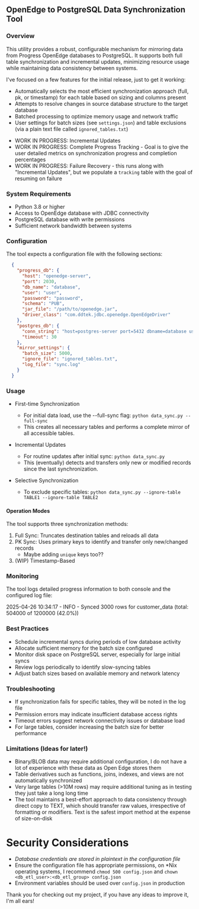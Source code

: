 ## OpenEdge to PostgreSQL Data Synchronization Tool

### Overview
This utility provides a robust, configurable mechanism for mirroring data from Progress OpenEdge databases to PostgreSQL. It supports both full table synchronization and incremental updates, minimizing resource usage while maintaining data consistency between systems.

I've focused on a few features for the initial release, just to get it working:

* Automatically selects the most efficient synchronization approach (full, pk, or timestamp) for each table based on sizing and columns present
* Attempts to resolve  changes in source database structure to the target database
* Batched processing to optimize memory usage and network traffic
* User settings for batch sizes (see `settings.json`) and table exclusions (via a plain text file called `ignored_tables.txt`)

- WORK IN PROGRESS: Incremental Updates
- WORK IN PROGRESS: Complete Progress Tracking - Goal is to give the user detailed metrics on synchronization progress and completion percentages
- WORK IN PROGRESS: Failure Recovery - this runs along with "Incremental Updates", but we populate a `tracking` table with the goal of resuming on failure

### System Requirements

* Python 3.8 or higher
* Access to OpenEdge database with JDBC connectivity
* PostgreSQL database with write permissions
* Sufficient network bandwidth between systems

### Configuration
The tool expects a configuration file with the following sections:

``` json
  {
    "progress_db": {
      "host": "openedge-server",
      "port": 2030,
      "db_name": "database",
      "user": "user",
      "password": "password",
      "schema": "PUB",
      "jar_file": "/path/to/openedge.jar",
      "driver_class": "com.ddtek.jdbc.openedge.OpenEdgeDriver"
    },
    "postgres_db": {
      "conn_string": "host=postgres-server port=5432 dbname=database user=postgres password=postgres",
      "timeout": 30
    },
    "mirror_settings": {
      "batch_size": 5000,
      "ignore_file": "ignored_tables.txt",
      "log_file": "sync.log"
    }
  }
```
### Usage

* First-time Synchronization
  - For initial data load, use the --full-sync flag: `python data_sync.py --full-sync`
  - This creates all necessary tables and performs a complete mirror of all accessible tables.
    
* Incremental Updates
  - For routine updates after initial sync: `python data_sync.py`
  - This (eventually) detects and transfers only new or modified records since the last synchronization.
    
* Selective Synchronization
  - To exclude specific tables: `python data_sync.py --ignore-table TABLE1 --ignore-table TABLE2`

#### Operation Modes
The tool supports three synchronization methods:

1. Full Sync: Truncates destination tables and reloads all data 
2. PK Sync:  Uses primary keys to identify and transfer only new/changed records
   * Maybe adding `unique` keys too??
3. (WIP) Timestamp-Based 

### Monitoring

The tool logs detailed progress information to both console and the configured log file:

2025-04-26 10:34:17 - INFO - Synced 3000 rows for customer_data (total: 504000 of 1200000 (42.0%))

### Best Practices

* Schedule incremental syncs during periods of low database activity
* Allocate sufficient memory for the batch size configured
* Monitor disk space on PostgreSQL server, especially for large initial syncs
* Review logs periodically to identify slow-syncing tables
* Adjust batch sizes based on available memory and network latency

### Troubleshooting

* If synchronization fails for specific tables, they will be noted in the log file
* Permission errors may indicate insufficient database access rights
* Timeout errors suggest network connectivity issues or database load
* For large tables, consider increasing the batch size for better performance

### Limitations (Ideas for later!)

* Binary/BLOB data may require additional configuration, I do not have a lot of experience with these data as Open Edge stores them
* Table derivatives such as functions, joins, indexes, and views are not automatically synchronized
* Very large tables (>10M rows) may require additional tuning as in testing they just take a long long time
* The tool maintains a best-effort approach to data consistency through direct copy to TEXT, which should transfer raw values, irrespective of formatting or modifiers. Text is the safest import method at the expense of size-on-disk

# Security Considerations

* _Database credentials are stored in plaintext in the configuration file_
* Ensure the configuration file has appropriate permissions, on *Nix operating systems, I recommend `chmod 500 config.json` and `chown <db_etl_user>:<db_etl_group> config.json`
* Environment variables should be used over `config.json` in production


Thank you for checking out my project, if you have any ideas to improve it, I'm all ears!
